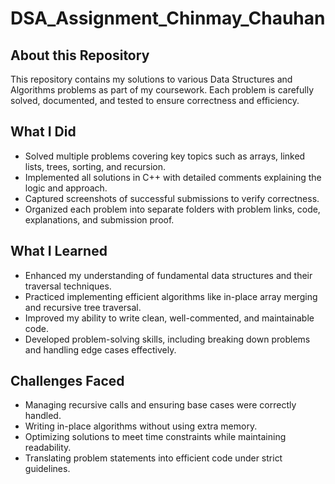 # DSA_Assignment_Chinmay_Chauhan

## About this Repository
This repository contains my solutions to various Data Structures and Algorithms problems as part of my coursework. Each problem is carefully solved, documented, and tested to ensure correctness and efficiency.

## What I Did
- Solved multiple problems covering key topics such as arrays, linked lists, trees, sorting, and recursion.
- Implemented all solutions in C++ with detailed comments explaining the logic and approach.
- Captured screenshots of successful submissions to verify correctness.
- Organized each problem into separate folders with problem links, code, explanations, and submission proof.

## What I Learned
- Enhanced my understanding of fundamental data structures and their traversal techniques.
- Practiced implementing efficient algorithms like in-place array merging and recursive tree traversal.
- Improved my ability to write clean, well-commented, and maintainable code.
- Developed problem-solving skills, including breaking down problems and handling edge cases effectively.

## Challenges Faced
- Managing recursive calls and ensuring base cases were correctly handled.
- Writing in-place algorithms without using extra memory.
- Optimizing solutions to meet time constraints while maintaining readability.
- Translating problem statements into efficient code under strict guidelines.
